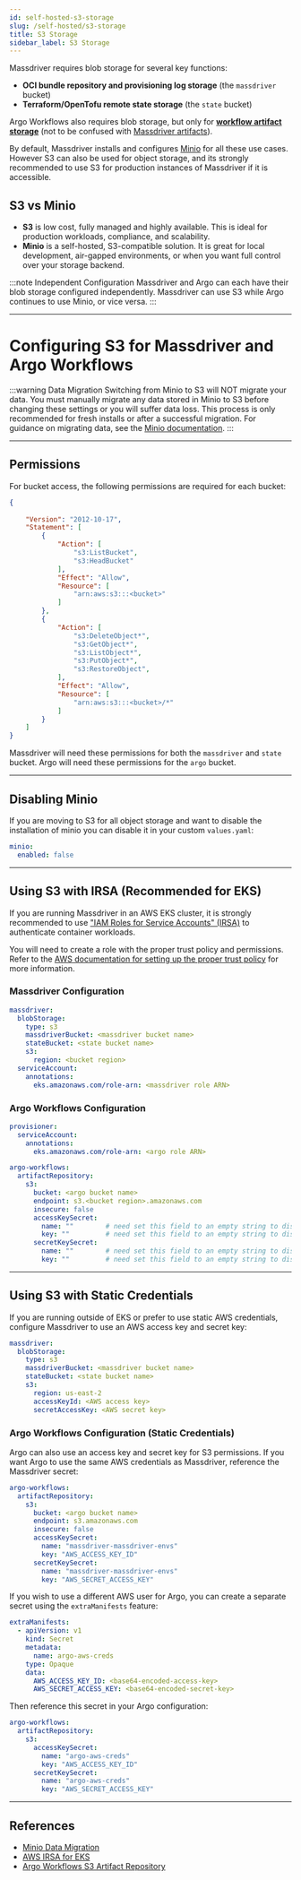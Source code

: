 ```yaml
---
id: self-hosted-s3-storage
slug: /self-hosted/s3-storage
title: S3 Storage
sidebar_label: S3 Storage
---
```


Massdriver requires blob storage for several key functions:
- **OCI bundle repository and provisioning log storage** (the `massdriver` bucket)
- **Terraform/OpenTofu remote state storage** (the `state` bucket)

Argo Workflows also requires blob storage, but only for [**workflow artifact storage**](https://argo-workflows.readthedocs.io/en/latest/walk-through/artifacts/) (not to be confused with [Massdriver artifacts](../concepts/03-artifacts.md)).

By default, Massdriver installs and configures [Minio](https://www.min.io/) for all these use cases. However S3 can also be used for object storage, and its strongly recommended to use S3 for production instances of Massdriver if it is accessible.

## S3 vs Minio
- **S3** is low cost, fully managed and highly available. This is ideal for production workloads, compliance, and scalability.
- **Minio** is a self-hosted, S3-compatible solution. It is great for local development, air-gapped environments, or when you want full control over your storage backend.

:::note Independent Configuration
Massdriver and Argo can each have their blob storage configured independently. Massdriver can use S3 while Argo continues to use Minio, or vice versa.
:::

---

# Configuring S3 for Massdriver and Argo Workflows

:::warning Data Migration
Switching from Minio to S3 will NOT migrate your data. You must manually migrate any data stored in Minio to S3 before changing these settings or you will suffer data loss. This process is only recommended for fresh installs or after a successful migration. For guidance on migrating data, see the [Minio documentation](https://min.io/docs/minio/linux/operations/data-migration.html).
:::

---

## Permissions

For bucket access, the following permissions are required for each bucket:

```json
{
    
    "Version": "2012-10-17",
    "Statement": [
        {
            "Action": [
                "s3:ListBucket",
                "s3:HeadBucket"
            ],
            "Effect": "Allow",
            "Resource": [
                "arn:aws:s3:::<bucket>"
            ]
        },
        {
            "Action": [
                "s3:DeleteObject*",
                "s3:GetObject*",
                "s3:ListObject*",
                "s3:PutObject*",
                "s3:RestoreObject",
            ],
            "Effect": "Allow",
            "Resource": [
                "arn:aws:s3:::<bucket>/*"
            ]
        }
    ]
}
```

Massdriver will need these permissions for both the `massdriver` and `state` bucket. Argo will need these permissions for the `argo` bucket.

---

## Disabling Minio

If you are moving to S3 for all object storage and want to disable the installation of minio you can disable it in your custom `values.yaml`:

```yaml
minio:
  enabled: false
```

---

## Using S3 with IRSA (Recommended for EKS)

If you are running Massdriver in an AWS EKS cluster, it is strongly recommended to use ["IAM Roles for Service Accounts" (IRSA)](https://docs.aws.amazon.com/eks/latest/userguide/iam-roles-for-service-accounts.html) to authenticate container workloads.

You will need to create a role with the proper trust policy and permissions. Refer to the [AWS documentation for setting up the proper trust policy](https://docs.aws.amazon.com/eks/latest/userguide/associate-service-account-role.html) for more information.

### Massdriver Configuration

```yaml
massdriver:
  blobStorage:
    type: s3
    massdriverBucket: <massdriver bucket name>
    stateBucket: <state bucket name>
    s3:
      region: <bucket region>
  serviceAccount:
    annotations:
      eks.amazonaws.com/role-arn: <massdriver role ARN>
```

### Argo Workflows Configuration

```yaml
provisioner:
  serviceAccount:
    annotations:
      eks.amazonaws.com/role-arn: <argo role ARN>

argo-workflows:
  artifactRepository:
    s3:
      bucket: <argo bucket name>
      endpoint: s3.<bucket region>.amazonaws.com
      insecure: false
      accessKeySecret:
        name: ""        # need set this field to an empty string to disable credentialed access
        key: ""         # need set this field to an empty string to disable credentialed access
      secretKeySecret:
        name: ""        # need set this field to an empty string to disable credentialed access
        key: ""         # need set this field to an empty string to disable credentialed access
```

---

## Using S3 with Static Credentials

If you are running outside of EKS or prefer to use static AWS credentials, configure Massdriver to use an AWS access key and secret key:

```yaml
massdriver:
  blobStorage:
    type: s3
    massdriverBucket: <massdriver bucket name>
    stateBucket: <state bucket name>
    s3:
      region: us-east-2
      accessKeyId: <AWS access key>
      secretAccessKey: <AWS secret key>
```

### Argo Workflows Configuration (Static Credentials)

Argo can also use an access key and secret key for S3 permissions. If you want Argo to use the same AWS credentials as Massdriver, reference the Massdriver secret:

```yaml
argo-workflows:
  artifactRepository:
    s3:
      bucket: <argo bucket name>
      endpoint: s3.amazonaws.com
      insecure: false
      accessKeySecret:
        name: "massdriver-massdriver-envs"
        key: "AWS_ACCESS_KEY_ID"
      secretKeySecret:
        name: "massdriver-massdriver-envs"
        key: "AWS_SECRET_ACCESS_KEY"
```

If you wish to use a different AWS user for Argo, you can create a separate secret using the `extraManifests` feature:

```yaml
extraManifests:
  - apiVersion: v1
    kind: Secret
    metadata:
      name: argo-aws-creds
    type: Opaque
    data:
      AWS_ACCESS_KEY_ID: <base64-encoded-access-key>
      AWS_SECRET_ACCESS_KEY: <base64-encoded-secret-key>
```

Then reference this secret in your Argo configuration:

```yaml
argo-workflows:
  artifactRepository:
    s3:
      accessKeySecret:
        name: "argo-aws-creds"
        key: "AWS_ACCESS_KEY_ID"
      secretKeySecret:
        name: "argo-aws-creds"
        key: "AWS_SECRET_ACCESS_KEY"
```

---

## References

- [Minio Data Migration](https://min.io/docs/minio/linux/operations/data-migration.html)
- [AWS IRSA for EKS](https://docs.aws.amazon.com/eks/latest/userguide/iam-roles-for-service-accounts.html)
- [Argo Workflows S3 Artifact Repository](https://argoproj.github.io/argo-workflows/artifacts/#s3)
